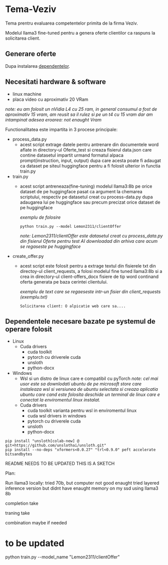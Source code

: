 # Tema-Veziv
Tema prentru evaluarea competentelor primita de la firma Veziv.

Modelul llama3 fine-tuned pentru a genera oferte clientilor ca raspuns la solicitarea client.
## Generare oferte
Dupa instalarea [dependentelor](#Dependentele-necesare-bazate-pe-systemul-de-operare-folosit).

## Necesitati hardware & software
 - linux machine
 - placa video cu aproximativ 20 VRam

 *note: eu am folosit un nVidia L4 cu 25 ram, in general consumul a fost de aproximativ 15 vram, am reusit sa il rulez si pe un t4 cu 15 vram dar am intampinat adesea eroarea: not enaught Vram*

Functionalitatea este impartita in 3 procese principale:
 - process_data.py
    - acest script extrage datele pentru antrenare din documentele word aflate in directory-ul Oferte_test si creaza fisierul data.json care contine datasetul impartit urmand formatul alpaca prompt(instruction, input, output) dupa care acesta poate fi adaugat ca dataset pe siteul huggingface pentru a fi folosit ulterior in functia train.py 
 - train.py
    - acest script antreneaza(fine-tuning) modelul llama3:8b pe orice dataset de pe huggingface pasat ca argument la chemarea scriptului, respectiv pe datasetul creat cu process-data.py dupa adaugarea lui pe huggingface sau precum precizat orice dataset de pe huggingface <br>

      *exemplu de folosire*
      ```
      python train.py --model Lemon2311/clientOffer
      ```
      *note: Lemon2311/clientOffer este datasetul creat cu process_data.py din fisierul Oferte pentru test AI downloadad din arhiva care acum se regaseste pe huggingface*
 - create_offer.py
     - acest script este folosit pentru a extrage textul din fisierele txt din directoy-ul client_requests, a folosi modelul fine tuned llama3:8b si a crea in directory-ul client-offers_docx fisiere de tip word continand oferta generata pe baza cerintei clientului.
       <br>
       
       *exemplu de text care se regaeseste intr-un fisier din client_requests (exemplu.txt)*
       ```
       Solicitarea client: O alpicatie web care sa....
       ```

## Dependentele necesare bazate pe systemul de operare folosit
- Linux
   - Cuda drivers
       - cuda toolkit
       - pytorch cu driverele cuda
       - unsloth
       - python-docx
- Windows
   - Wsl si un distro de linux care e compatibil cu pyTorch
   *note: cel mai usor este sa downlodati ubuntu de pe microsoft store care instaleaza wsl si versiunea de ubuntu selectata si creaza aplicatia ubuntu care cand este folosita deschide un terminal de linux care e conectat la enviromentul linux instalat.*
   - Cuda drivers
       - cuda toolkit varianta pentru wsl in enviromentul linux
       - cuda wsl drivers in windows
       - pytorch cu driverele cuda
       - unsloth
       - python-docx
```
pip install "unsloth[colab-new] @ git+https://github.com/unslothai/unsloth.git"
pip install --no-deps "xformers<0.0.27" "trl<0.9.0" peft accelerate bitsandbytes
```
README NEEDS TO BE UPDATED THIS IS A SKETCH

Plan:

Run llama3 locally:
       tried 70b, but computer not good enaught
       tried layered inference version but didnt have enaught memory on my ssd
       using llama3 8b

completion take

traning take

combination maybe if needed

# to be updated
python train.py --model_name "Lemon2311/clientOffer"
